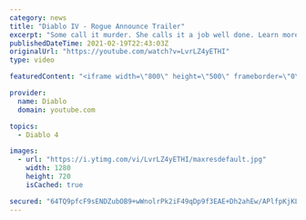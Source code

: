 ```yaml
---
category: news
title: "Diablo IV - Rogue Announce Trailer"
excerpt: "Some call it murder. She calls it a job well done. Learn more at Diablo4.com The Rogue is the newest addition to the Diablo IV campfire, combining range and ..."
publishedDateTime: 2021-02-19T22:43:03Z
originalUrl: "https://youtube.com/watch?v=LvrLZ4yETHI"
type: video

featuredContent: "<iframe width=\"800\" height=\"500\" frameborder=\"0\" src=\"https://www.youtube.com/embed/LvrLZ4yETHI\" allow=\"accelerometer; autoplay; encrypted-media; gyroscope; picture-in-picture\" allowfullscreen></iframe>"

provider:
  name: Diablo
  domain: youtube.com

topics:
  - Diablo 4

images:
  - url: "https://i.ytimg.com/vi/LvrLZ4yETHI/maxresdefault.jpg"
    width: 1280
    height: 720
    isCached: true

secured: "64TQ9pfcF9sENDZubOB9+wWnolrPk2iF49qDp9f3EAE+Dh2ahEw/APlfpKjKLsHxpmOsXFw93VO4uJxbNP9317yNPK4q0zTWbRirApJ4XBF3cGAC48UmzfLHpGJtZS8ZnLPdVPXMiMarUWbMLGvAhxogwnTvqRK9iZByDZ2c+Z1dBWUbtbws7FbSepDENSkamsHsSzod13ujodaAlAcuRVhh6rBh5JaeHlN06yIsy3RW6wXqyi9U4uWOPBq7EyRmGm+FxzRfeMVQRueakIF3n33yxH73GDuKfd/cKk8NVBd+vJ0HvY3FN8ScGB2KKMSG8q88MR9PwJoDNc4J8r+HZzIg3PCA1hEGf7X15ATkTfZcg3PnLr0l7wMDw+8xl9Q+TWTXgmtURHQP2Fkn5pAYuf2CNxnaOKhFmTEQDZL1D6T6Pt+FCvPoRI2ePwW9S+Fu;VAIruu4oFJD3JgP9ZW1u/w=="
---
```


